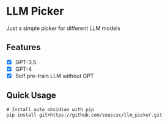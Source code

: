 # LLM Picker
Just a simple picker for different LLM models

## Features
- [x] GPT-3.5
- [x] GPT-4
- [x] Self pre-train LLM without GPT

## Quick Usage
~~~shell
# Install auto_obsidian with pip
pip install git+https://github.com/zeuscsc/llm_picker.git
~~~
